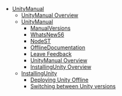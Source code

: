  - [UnityManual]()
	 - [UnityManual Overview](UnityManual.md)
	 - [UnityManual]()
		 - [ManualVersions](ManualVersions.md)
		 - [WhatsNew56](WhatsNew56.md)
		 - [NodeST](NodeST.md)
		 - [OfflineDocumentation](OfflineDocumentation.md)
		 - [Leave Feedback](LeaveFeedback.md)
		 - [UnityManual Overview](UnityManual_1.md)
		 - [InstallingUnity Overview](InstallingUnity.md)
	 - [InstallingUnity]()
		 - [Deploying Unity Offline](DeployingUnityOffline.md)
		 - [Switching between Unity versions](SwitchingDocumentationVersions.md)
